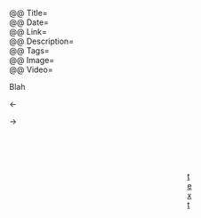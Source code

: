 @@ Title=  
@@ Date=  
@@ Link=  
@@ Description=  
@@ Tags=  
@@ Image=  
@@ Video=  

<div class="topstory">Blah</div>

&#8592;

&#8594;

<figure>
<figure class="iphone">
<figure class="applewatch">
<figure class="wide">
<figure class="figleft">
<figure class="fright">
<figure class="twoleft">
<figure class="tworight">
	<a class="nohover" href="contentlink">
		<img src="imagelink" alt="text" />
	</a>
	<figcaption><a href="">text</a></figcaption>
</figure>

